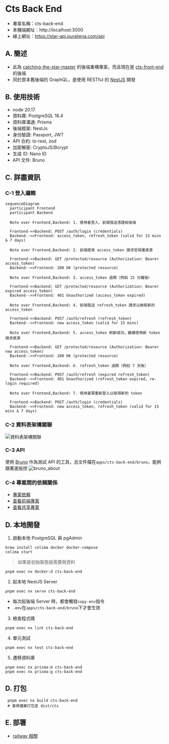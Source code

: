 # Cts Back End

- 專案名稱：cts-back-end
- 本機端網址：http://localhost:3000
- 線上網址：https://star-api.puraliena.com/api

## A. 簡述

- 此為 [catching-the-star-master](https://github.com/a131381568/ctsm-sql) 的後端重構專案，而且現在是 [cts-front-end](https://github.com/a131381568/blair-nx/tree/development/apps/cts-front-end) 的後端
- 同於原本舊後端的 GraphQL，是使用 RESTful 的 [NestJS](https://docs.nestjs.com/) 開發

## B. 使用技術
- node 20.17
- 資料庫: PostgreSQL 16.4
- 資料庫溝通: Prisma
- 後端框架: NestJs 
- 身份驗證: Passport, JWT
- API 合約: ts-rest, zod
- 加密解密: CryptoJS/Bcrypt
- 生成 ID: Nano ID
- API 文件: Bruno

## C. 詳盡資訊

### C-1 登入邏輯

```mermaid
sequenceDiagram
  participant Frontend
  participant Backend
  
  Note over Frontend,Backend: 1. 使用者登入，前端發送憑證給後端
  
  Frontend->>Backend: POST /auth/login (credentials)
  Backend-->>Frontend: access_token, refresh_token (valid for 15 mins & 7 days)

  Note over Frontend,Backend: 2. 前端使用 access_token 請求受保護資源
  
  Frontend->>Backend: GET /protected/resource (Authorization: Bearer access_token)
  Backend-->>Frontend: 200 OK (protected resource)

  Note over Frontend,Backend: 3. access_token 過期（例如 15 分鐘後）
  
  Frontend->>Backend: GET /protected/resource (Authorization: Bearer expired access_token)
  Backend-->>Frontend: 401 Unauthorized (access_token expired)
  
  Note over Frontend,Backend: 4. 前端發送 refresh_token 請求以換取新的 access_token
  
  Frontend->>Backend: POST /auth/refresh (refresh_token)
  Backend-->>Frontend: new access_token (valid for 15 mins)
  
  Note over Frontend,Backend: 5. access_token 刷新成功，繼續使用新 token 請求資源
  
  Frontend->>Backend: GET /protected/resource (Authorization: Bearer new access_token)
  Backend-->>Frontend: 200 OK (protected resource)
  
  Note over Frontend,Backend: 6. refresh_token 過期（例如 7 天後）

  Frontend->>Backend: POST /auth/refresh (expired refresh_token)
  Backend-->>Frontend: 401 Unauthorized (refresh_token expired, re-login required)
  
  Note over Frontend,Backend: 7. 使用者需重新登入以取得新的 token

  Frontend->>Backend: POST /auth/login (credentials)
  Backend-->>Frontend: new access_token, refresh_token (valid for 15 mins & 7 days)

```

### C-2 資料表架構關聯
![資料表架構關聯](https://i.imgur.com/Qf4VUEN.png)

### C-3 API
使用 [Bruno](https://github.com/usebruno/bruno) 作為測試 API 的工具，且文件檔在`apps/cts-back-end/bruno`，能夠跟著進版控
![bruno_about](https://i.imgur.com/RTA3ikG.png)

### C-4 專案間的依賴關係
- [專案依賴](https://github.com/a131381568/blair-nx/tree/development/apps/cts-front-end#c-3-%E5%B0%88%E6%A1%88%E9%96%93%E7%9A%84%E4%BE%9D%E8%B3%B4%E9%97%9C%E4%BF%82)
- [查看前端專案](https://github.com/a131381568/blair-nx/tree/development/apps/cts-front-end)
- [查看共享專案](https://github.com/a131381568/blair-nx/blob/development/libs/cts-shared/README.md)


## D. 本地開發

1. 啟動本地 PostgreSQL 與 pgAdmin

``` shell 
brew install colima docker docker-compose
colima start
```

> 如果是初始裝態就需要倒資料

```shell
pnpm exec nx docker:d cts-back-end
```

2. 起本地 NestJS Server
```shell
pnpm exec nx serve cts-back-end
```
- 每次起後端 Server 時，都會觸發`copy-env`指令
- `.env`在`apps/cts-back-end/bruno`下才會生效

3. 檢查程式碼
```shell
pnpm exec nx lint cts-back-end
```

4. 單元測試
```shell
pnpm exec nx test cts-back-end
```

5. 遷移資料庫
```shell
pnpm exec nx prisma:m cts-back-end
pnpm exec nx prisma:g cts-back-end
```

## D. 打包

```shell
 pnpm exec nx build cts-back-end
 # 會將檔案打包至 dist/cts
```

## E. 部署

- [railway 相關](https://github.com/a131381568/blair-nx/blob/development/libs/cts-shared/README.md#railway-%E7%9B%B8%E9%97%9C)
